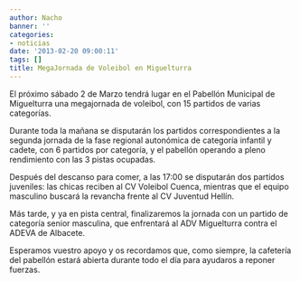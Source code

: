 ```yaml
---
author: Nacho
banner: ''
categories:
- noticias
date: '2013-02-20 09:00:11'
tags: []
title: MegaJornada de Voleibol en Miguelturra
---
```


El próximo sábado 2 de Marzo tendrá lugar en el Pabellón Municipal de Miguelturra una megajornada de voleibol, con 15 partidos de varias categorías.

Durante toda la mañana se disputarán los partidos correspondientes a la segunda jornada de la fase regional autonómica de categoría infantil y cadete, con 6 partidos por categoría, y el pabellón operando a pleno rendimiento con las 3 pistas ocupadas.

Después del descanso para comer, a las 17:00 se disputarán dos partidos juveniles: las chicas reciben al CV Voleibol Cuenca, mientras que el equipo masculino buscará la revancha frente al CV Juventud Hellín.

Más tarde, y ya en pista central, finalizaremos la jornada con un partido de categoría senior masculina, que enfrentará al ADV Miguelturra contra el ADEVA de Albacete.

Esperamos vuestro apoyo y os recordamos que, como siempre, la cafetería del pabellón estará abierta durante todo el día para ayudaros a reponer fuerzas.

